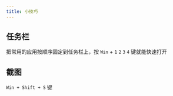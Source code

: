 ```yaml
---
title: 小技巧
---
```


## 任务栏

把常用的应用按顺序固定到任务栏上，按 `Win` + `1` `2` `3` `4` 键就能快速打开

## 截图

`Win + Shift + S` 键
